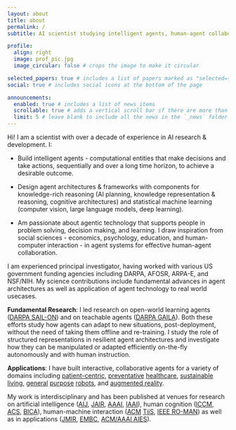 ```yaml
---
layout: about
title: about
permalink: /
subtitle: AI scientist studying intelligent agents, human-agent collaboration, and human cognition

profile:
  align: right
  image: prof_pic.jpg
  image_circular: false # crops the image to make it circular

selected_papers: true # includes a list of papers marked as "selected={true}"
social: true # includes social icons at the bottom of the page

announcements:
  enabled: true # includes a list of news items
  scrollable: true # adds a vertical scroll bar if there are more than 3 news items
  limit: 5 # leave blank to include all the news in the `_news` folder
---
```


Hi! I am a scientist with over a decade of experience in AI research & development. I:  

* Build intelligent agents - computational entities that make decisions and take actions, sequentially and over a long time horizon, to achieve a desirable outcome. 

* Design agent architectures & frameworks with components for knowledge-rich reasoning (AI planning, knowledge representation & reasoning, cognitive architectures) and statistical machine learning (computer vision, large language models, deep learning). 

* Am passionate about agentic technology that supports people in problem solving, decision making, and learning. I draw inspiration from social sciences - economics, psychology, education, and human-computer interaction - in agent systems for effective human-agent collaboration. 

I am experienced principal investigator, having worked with various US government funding agencies including DARPA, AFOSR, ARPA-E, and NSF/NIH. My science contributions include fundamental advances in agent architectures as well as application of agent technology to real world usecases.


__Fundamental Research__: I led research on open-world learning agents ([DARPA SAIL-ON](https://intelligencecommunitynews.com/darpa-introduces-sail-on-program/)) and on teachable agents ([DARPA GAILA](https://www.darpa.mil/program/grounded-artificial-intelligence-language-acquisition)). Both these efforts study how agents can adapt to new situations, post-deployment, without the need of taking them offline and re-training. I study the role of structured representations in resilient agent architectures and investigate how they can be manipulated or adapted efficiently on-the-fly autonomously and with human instruction.       

__Applications__: I have built interactive, collaborative agents for a variety of domains including [patient-centric](https://arxiv.org/abs/2402.00234), [preventative](https://dl.acm.org/doi/abs/10.1145/3366501) [healthcare](https://dl.acm.org/doi/abs/10.1145/3366501), [sustainable](https://www.jair.org/index.php/jair/article/view/11352) [living](https://dl.acm.org/doi/abs/10.1145/3563357.3567404), [general](https://ieeexplore.ieee.org/abstract/document/9515448) [purpose](https://www.aaai.org/ocs/index.php/AAAI/AAAI18/paper/viewPaper/17261) [robots](https://www.aaai.org/ocs/index.php/AAAI/AAAI14/paper/viewFile/8630/8446), and [augmented reality](http://ceur-ws.org/Vol-2327/IUI19WS-USER2AGENT-1.pdf). 

My work is interdisciplinary and has been published at venues for research on artificial intelligence ([AIJ](https://www.sciencedirect.com/science/article/abs/pii/S0004370224000973), [JAIR](https://www.jair.org/index.php/jair/article/view/11352), [AAAI](https://www.aaai.org/ocs/index.php/AAAI/AAAI14/paper/viewFile/8630/8446), [IAAI](https://www.aaai.org/ocs/index.php/IAAI/IAAI17/paper/viewPaper/14963)), human cognition ([ICCM](https://iccm-conference.github.io/), [ACS](http://cogsys.org/journal/volume2/article-2-9.pdf), [BICA](https://www.sciencedirect.com/science/article/pii/S2212683X14000164)), human-machine interaction ([ACM](https://dl.acm.org/doi/abs/10.1145/3375790) [TiiS](https://dl.acm.org/doi/abs/10.1145/3366501), [IEEE RO-MAN](https://ieeexplore.ieee.org/document/9515448)) as well as in applications ([JMIR](https://www.jmir.org/2017/11/e397/), [EMBC](https://ieeexplore.ieee.org/abstract/document/7591428), [ACM/AAAI AIES](https://dl.acm.org/doi/abs/10.1145/3306618.3314271)). 
